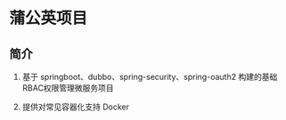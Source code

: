 # 蒲公英项目

## 简介

1. 基于 springboot、dubbo、spring-security、spring-oauth2 构建的基础RBAC权限管理微服务项目

2. 提供对常见容器化支持 Docker
